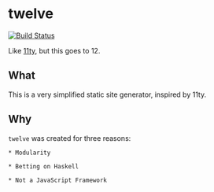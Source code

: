 # twelve

[![Build Status](https://travis-ci.org/ocramz/twelve.png)](https://travis-ci.org/ocramz/twelve)

Like [11ty](https://www.11ty.dev/), but this goes to 12.

## What

This is a very simplified static site generator, inspired by 11ty.

## Why

`twelve` was created for three reasons:

    * Modularity
    
    * Betting on Haskell
    
    * Not a JavaScript Framework

